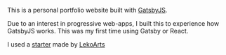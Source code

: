 This is a personal portfolio website built with [GatsbyJS](https://www.gatsbyjs.org/).

Due to an interest in progressive web-apps, I built this to experience how GatsbyJS works. This was my first time using Gatsby or React.

I used a [starter](https://www.gatsbyjs.org/starters/LekoArts/gatsby-starter-portfolio-cara/) made by [LekoArts](https://github.com/LekoArts)
